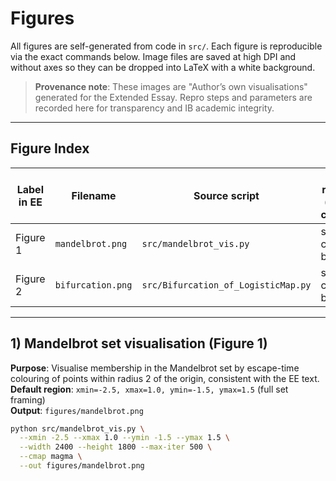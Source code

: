 # Figures

All figures are self-generated from code in `src/`. Each figure is reproducible via the exact commands below.
Image files are saved at high DPI and without axes so they can be dropped into LaTeX with a white background.

> **Provenance note**: These images are "Author’s own visualisations" generated for the Extended Essay.
Repro steps and parameters are recorded here for transparency and IB academic integrity.

---

## Figure Index

| Label in EE | Filename                      | Source script                | How to reproduce (example command)                                             |
|-------------|-------------------------------|------------------------------|--------------------------------------------------------------------------------|
| Figure 1    | `mandelbrot.png`              | `src/mandelbrot_vis.py`      | see command below                                                              |
| Figure 2    | `bifurcation.png`             | `src/Bifurcation_of_LogisticMap.py`| see command below                                                              |

---

## 1) Mandelbrot set visualisation (Figure 1)

**Purpose**: Visualise membership in the Mandelbrot set by escape-time colouring of points within radius 2 of the origin, consistent with the EE text.  
**Default region**: `xmin=-2.5, xmax=1.0, ymin=-1.5, ymax=1.5` (full set framing)  
**Output**: `figures/mandelbrot.png`

```bash
python src/mandelbrot_vis.py \
  --xmin -2.5 --xmax 1.0 --ymin -1.5 --ymax 1.5 \
  --width 2400 --height 1800 --max-iter 500 \
  --cmap magma \
  --out figures/mandelbrot.png
